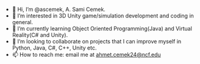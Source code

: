 - 👋 Hi, I’m @ascemek, A. Sami Cemek.
- 👀 I’m interested in 3D Unity game/simulation development and coding in general.
- 🌱 I’m currently learning Object Oriented Programming(Java) and Virtual Reality(C# and Unity).
- 💞️ I’m looking to collaborate on projects that I can improve myself in Python, Java, C#, C++, Unity etc.
- 📫 How to reach me: email me at ahmet.cemek24@ncf.edu

<!---
ascemek/ascemek is a ✨ special ✨ repository because its `README.md` (this file) appears on your GitHub profile.
You can click the Preview link to take a look at your changes.
--->

